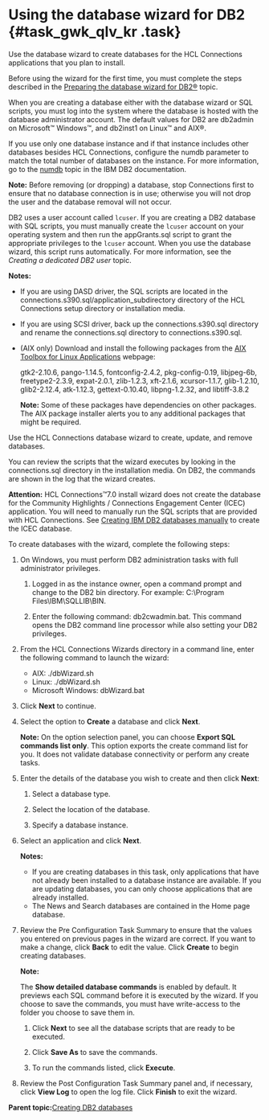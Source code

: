 # Using the database wizard for DB2 {#task_gwk_qlv_kr .task}

Use the database wizard to create databases for the HCL Connections applications that you plan to install.

Before using the wizard for the first time, you must complete the steps described in the [Preparing the database wizard for DB2®](t_inst_prepare_database_wizard_db2.md) topic.

When you are creating a database either with the database wizard or SQL scripts, you must log into the system where the database is hosted with the database administrator account. The default values for DB2 are db2admin on Microsoft™ Windows™, and db2inst1 on Linux™ and AIX®.

If you use only one database instance and if that instance includes other databases besides HCL Connections, configure the numdb parameter to match the total number of databases on the instance. For more information, go to the [numdb](https://www.ibm.com/docs/db2/11.1?topic=dmcp-numdb-maximum-number-concurrently-active-databases-including-host-system-i-databases) topic in the IBM DB2 documentation.

**Note:** Before removing \(or dropping\) a database, stop Connections first to ensure that no database connection is in use; otherwise you will not drop the user and the database removal will not occur.

DB2 uses a user account called `lcuser`. If you are creating a DB2 database with SQL scripts, you must manually create the `lcuser` account on your operating system and then run the appGrants.sql script to grant the appropriate privileges to the `lcuser` account. When you use the database wizard, this script runs automatically. For more information, see the *Creating a dedicated DB2 user* topic.

**Notes:**

-   If you are using DASD driver, the SQL scripts are located in the connections.s390.sql/application\_subdirectory directory of the HCL Connections setup directory or installation media.
-   If you are using SCSI driver, back up the connections.s390.sql directory and rename the connections.sql directory to connections.s390.sql.
-   \(AIX only\) Download and install the following packages from the [AIX Toolbox for Linux Applications](http://www-03.ibm.com/systems/power/software/aix/linux/toolbox/date.html) webpage:

    gtk2-2.10.6, pango-1.14.5, fontconfig-2.4.2, pkg-config-0.19, libjpeg-6b, freetype2-2.3.9, expat-2.0.1, zlib-1.2.3, xft-2.1.6, xcursor-1.1.7, glib-1.2.10, glib2-2.12.4, atk-1.12.3, gettext-0.10.40, libpng-1.2.32, and libtiff-3.8.2

    **Note:** Some of these packages have dependencies on other packages. The AIX package installer alerts you to any additional packages that might be required.


Use the HCL Connections database wizard to create, update, and remove databases.

You can review the scripts that the wizard executes by looking in the connections.sql directory in the installation media. On DB2, the commands are shown in the log that the wizard creates.

**Attention:** HCL Connections™7.0 install wizard does not create the database for the Community Highlights / Connections Engagement Center \(ICEC\) application. You will need to manually run the SQL scripts that are provided with HCL Connections. See [Creating IBM DB2 databases manually](t_install_dbs_db2.md) to create the ICEC database.

To create databases with the wizard, complete the following steps:

1.  On Windows, you must perform DB2 administration tasks with full administrator privileges.

    1.  Logged in as the instance owner, open a command prompt and change to the DB2 bin directory. For example: C:\\Program Files\\IBM\\SQLLIB\\BIN.

    2.  Enter the following command: db2cwadmin.bat. This command opens the DB2 command line processor while also setting your DB2 privileges.

2.  From the HCL Connections Wizards directory in a command line, enter the following command to launch the wizard:

    -   AIX: ./dbWizard.sh
    -   Linux: ./dbWizard.sh
    -   Microsoft Windows: dbWizard.bat
3.  Click **Next** to continue.

4.  Select the option to **Create** a database and click **Next**.

    **Note:** On the option selection panel, you can choose **Export SQL commands list only**. This option exports the create command list for you. It does not validate database connectivity or perform any create tasks.

5.  Enter the details of the database you wish to create and then click **Next**:

    1.  Select a database type.

    2.  Select the location of the database.

    3.  Specify a database instance.

6.  Select an application and click **Next**.

    **Notes:**

    -   If you are creating databases in this task, only applications that have not already been installed to a database instance are available. If you are updating databases, you can only choose applications that are already installed.
    -   The News and Search databases are contained in the Home page database.
7.  Review the Pre Configuration Task Summary to ensure that the values you entered on previous pages in the wizard are correct. If you want to make a change, click **Back** to edit the value. Click **Create** to begin creating databases.

    **Note:**

    The **Show detailed database commands** is enabled by default. It previews each SQL command before it is executed by the wizard. If you choose to save the commands, you must have write-access to the folder you choose to save them in.

    1.  Click **Next** to see all the database scripts that are ready to be executed.

    2.  Click **Save As** to save the commands.

    3.  To run the commands listed, click **Execute**.

8.  Review the Post Configuration Task Summary panel and, if necessary, click **View Log** to open the log file. Click **Finish** to exit the wizard.


**Parent topic:**[Creating DB2 databases](../install/c_inst_create_database_db2.md)


